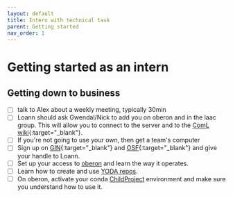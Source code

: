 ```yaml
---
layout: default
title: Intern with technical task
parent: Getting started
nav_order: 1
---
```


# Getting started as an intern

## Getting down to business

- [ ] talk to Alex about a weekly meeting, typically 30min
- [ ] Loann should ask Gwendal/Nick to add you on oberon and in the laac group. This will allow you to connect to the server and to the [ComL wiki](https://wiki.cognitive-ml.fr/){:target="_blank"}.
- [ ] If you're not going to use your own, then get a team's computer
- [ ] Sign up on [GIN](https://gin.g-node.org/){:target="_blank"} and [OSF](https://osf.io){:target="_blank"} and give your handle to Loann.
- [ ] Set up your access to [oberon](../oberon) and learn the way it operates.
- [ ] Learn how to create and use [YODA repos](../yoda-projects.md).
- [ ] On oberon, activate your conda [ChildProject](../childproject) environment and make sure you understand how to use it.

<!--- Scripts that are required for this specific page. It won't be displayed. Keep that section after all markdown.
-->
<script>
/*Enables the checkboxes*/
var inp = document.getElementsByTagName("input");
for (var i = 0; i < inp.length; i++) {
    if ( inp[i].type == "checkbox" ) {
        inp[i].disabled=false;
    }
}
</script>